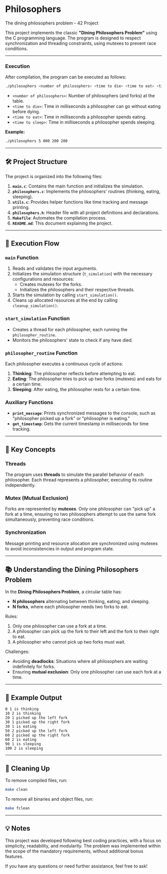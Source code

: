 # Philosophers
The dining philosophers problem - 42 Project

This project implements the classic **"Dining Philosophers Problem"** using the C programming language. The program is designed to respect synchronization and threading constraints, using mutexes to prevent race conditions.

---

### Execution
After compilation, the program can be executed as follows:
```bash
./philosophers <number of philosophers> <time to die> <time to eat> <time to sleep>
```

- `<number of philosophers>`: Number of philosophers (and forks) at the table.
- `<time to die>`: Time in milliseconds a philosopher can go without eating before dying.
- `<time to eat>`: Time in milliseconds a philosopher spends eating.
- `<time to sleep>`: Time in milliseconds a philosopher spends sleeping.

**Example:**
```bash
./philosophers 5 800 200 200
```

---

## 🛠️ Project Structure

The project is organized into the following files:
1. **`main.c`**: Contains the main function and initializes the simulation.
2. **`philosophers.c`**: Implements the philosophers' routines (thinking, eating, sleeping).
3. **`utils.c`**: Provides helper functions like time tracking and message printing.
4. **`philosophers.h`**: Header file with all project definitions and declarations.
5. **`Makefile`**: Automates the compilation process.
6. **`README.md`**: This document explaining the project.

---

## 🔄 Execution Flow

### `main` Function
1. Reads and validates the input arguments.
2. Initializes the simulation structure (`t_simulation`) with the necessary configurations and resources:
   - Creates mutexes for the forks.
   - Initializes the philosophers and their respective threads.
3. Starts the simulation by calling `start_simulation()`.
4. Cleans up allocated resources at the end by calling `cleanup_simulation()`.

### `start_simulation` Function
- Creates a thread for each philosopher, each running the `philosopher_routine`.
- Monitors the philosophers' state to check if any have died.

### `philosopher_routine` Function
Each philosopher executes a continuous cycle of actions:
1. **Thinking**: The philosopher reflects before attempting to eat.
2. **Eating**: The philosopher tries to pick up two forks (mutexes) and eats for a certain time.
3. **Sleeping**: After eating, the philosopher rests for a certain time.

### Auxiliary Functions
- **`print_message`**: Prints synchronized messages to the console, such as "philosopher picked up a fork" or "philosopher is eating."
- **`get_timestamp`**: Gets the current timestamp in milliseconds for time tracking.

---

## 🧠 Key Concepts

### Threads
The program uses **threads** to simulate the parallel behavior of each philosopher. Each thread represents a philosopher, executing its routine independently.

### Mutex (Mutual Exclusion)
Forks are represented by **mutexes**. Only one philosopher can "pick up" a fork at a time, ensuring no two philosophers attempt to use the same fork simultaneously, preventing race conditions.

### Synchronization
Message printing and resource allocation are synchronized using mutexes to avoid inconsistencies in output and program state.

---

## 📚 Understanding the Dining Philosophers Problem

In the **Dining Philosophers Problem**, a circular table has:
- **N philosophers** alternating between thinking, eating, and sleeping.
- **N forks**, where each philosopher needs two forks to eat.

Rules:
1. Only one philosopher can use a fork at a time.
2. A philosopher can pick up the fork to their left and the fork to their right to eat.
3. A philosopher who cannot pick up two forks must wait.

Challenges:
- Avoiding **deadlocks**: Situations where all philosophers are waiting indefinitely for forks.
- Ensuring **mutual exclusion**: Only one philosopher can use each fork at a time.

---

## 🔎 Example Output

```plaintext
0 1 is thinking
10 2 is thinking
20 1 picked up the left fork
30 1 picked up the right fork
30 1 is eating
50 2 picked up the left fork
60 2 picked up the right fork
60 2 is eating
90 1 is sleeping
100 2 is sleeping
```

---

## 🧹 Cleaning Up

To remove compiled files, run:
```bash
make clean
```

To remove all binaries and object files, run:
```bash
make fclean
```

---

## 💡 Notes
This project was developed following best coding practices, with a focus on simplicity, readability, and modularity. The problem was implemented within the scope of the mandatory requirements, without additional bonus features.

If you have any questions or need further assistance, feel free to ask!
